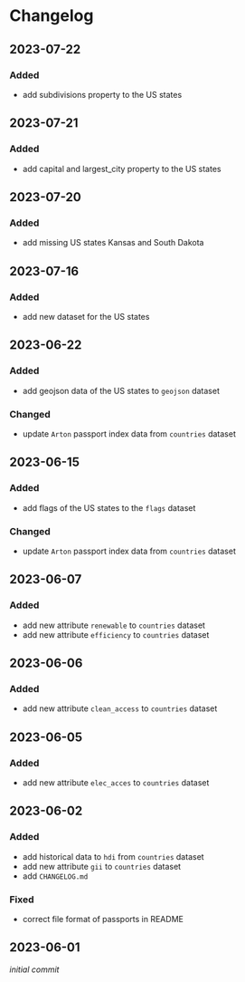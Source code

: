# Changelog

## 2023-07-22

### Added

- add subdivisions property to the US states

## 2023-07-21

### Added

- add capital and largest_city property to the US states

## 2023-07-20

### Added

- add missing US states Kansas and South Dakota

## 2023-07-16

### Added

- add new dataset for the US states

## 2023-06-22

### Added

- add geojson data of the US states to `geojson` dataset

### Changed

- update `Arton` passport index data from `countries` dataset

## 2023-06-15

### Added

- add flags of the US states to the `flags` dataset

### Changed

- update `Arton` passport index data from `countries` dataset

## 2023-06-07

### Added

- add new attribute `renewable` to `countries` dataset
- add new attribute `efficiency` to `countries` dataset

## 2023-06-06

### Added

- add new attribute `clean_access` to `countries` dataset

## 2023-06-05

### Added

- add new attribute `elec_acces` to `countries` dataset

## 2023-06-02

### Added

- add historical data to `hdi` from `countries` dataset
- add new attribute `gii` to `countries` dataset
- add `CHANGELOG.md`

### Fixed

- correct file format of passports in README

## 2023-06-01

_initial commit_
